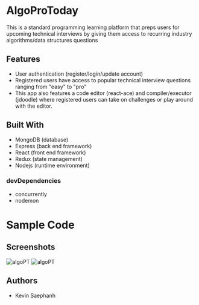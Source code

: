 # AlgoProToday

This is a standard programming learning platform that preps users for upcoming technical interviews by giving them access to recurring industry algorithms/data structures questions

## Features

-   User authentication (register/login/update account)
-   Registered users have access to popular technical interview questions ranging from "easy" to "pro"
-   This app also features a code editor (react-ace) and compiler/executor (jdoodle) where registered users can take on challenges or play around with the editor.

## Built With

-   MongoDB (database)
-   Express (back end framework)
-   React (front end framework)
-   Redux (state management)
-   Nodejs (runtime environment)

### devDependencies

-   concurrently
-   nodemon

# Sample Code

## Screenshots

![algoPT](https://user-images.githubusercontent.com/47619395/64060971-e2a58580-cb88-11e9-9eed-a00eaa5372af.png)
![algoPT](https://user-images.githubusercontent.com/47619395/64060949-aa9e4280-cb88-11e9-9675-55a70aa8b11b.png)

## Authors

-   Kevin Saephanh
